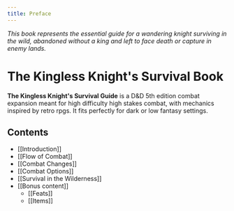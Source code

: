 ```yaml
---
title: Preface
---
```


*This book represents the essential guide for a wandering knight surviving in
the wild, abandoned without a king and left to face death or capture in enemy
lands.*

# The Kingless Knight's Survival Book

**The Kingless Knight's Survival Guide** is a D&D 5th edition combat expansion
meant for high difficulty high stakes combat, with mechanics inspired by retro
rpgs. It fits perfectly for dark or low fantasy settings.

## Contents

- [[Introduction]]
- [[Flow of Combat]]
- [[Combat Changes]]
- [[Combat Options]]
- [[Survival in the Wilderness]]
- [[Bonus content]]
	- [[Feats]]
	- [[Items]]